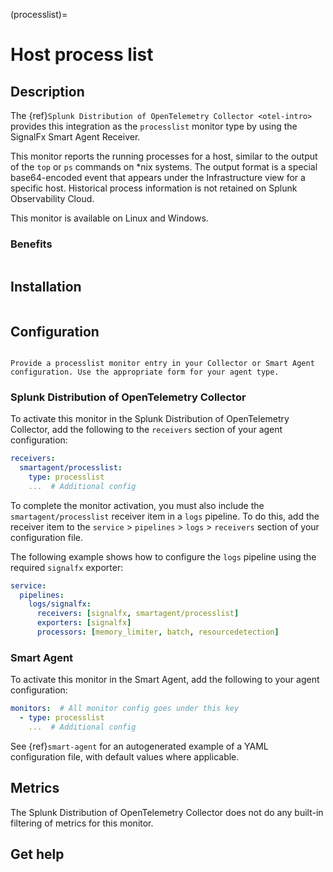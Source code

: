 (processlist)=

# Host process list
<meta name="description" content="Documentation on the processlist monitor">

## Description

The {ref}`Splunk Distribution of OpenTelemetry Collector <otel-intro>` provides this integration as the `processlist` monitor type by using the SignalFx Smart Agent Receiver.

This monitor reports the running processes for a host, similar to the output of the `top` or `ps` commands on *nix systems. The output format is a special base64-encoded event that appears under the Infrastructure view for a specific host. Historical process information is not retained on Splunk Observability Cloud.

This monitor is available on Linux and Windows.

### Benefits

```{include} /_includes/benefits.md
```

## Installation

```{include} /_includes/collector-installation.md
```

## Configuration

```{include} /_includes/configuration.md
```

```{note}
Provide a processlist monitor entry in your Collector or Smart Agent configuration. Use the appropriate form for your agent type.
```

### Splunk Distribution of OpenTelemetry Collector

To activate this monitor in the Splunk Distribution of OpenTelemetry Collector, add the following to the `receivers` section of your agent configuration:

```yaml
receivers:
  smartagent/processlist:
    type: processlist
    ...  # Additional config
```

To complete the monitor activation, you must also include the `smartagent/processlist` receiver item in a `logs` pipeline. To do this, add the receiver item to the `service` > `pipelines` > `logs` > `receivers` section of your configuration file. 

The following example shows how to configure the `logs` pipeline using the required `signalfx` exporter:

```yaml
service:
  pipelines:
    logs/signalfx:
      receivers: [signalfx, smartagent/processlist]
      exporters: [signalfx]
      processors: [memory_limiter, batch, resourcedetection]
```

### Smart Agent

To activate this monitor in the Smart Agent, add the following to your agent configuration:

```yaml
monitors:  # All monitor config goes under this key
  - type: processlist
    ...  # Additional config
```

See {ref}`smart-agent` for an autogenerated example of a YAML configuration file, with default values where applicable.

## Metrics

The Splunk Distribution of OpenTelemetry Collector does not do any built-in filtering of metrics for this monitor.

## Get help

```{include} /_includes/troubleshooting.md
```
